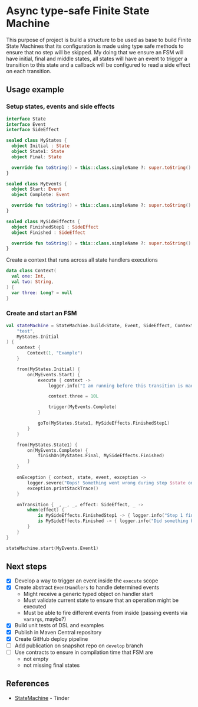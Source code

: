 # Async type-safe Finite State Machine

This purpose of project is build a structure to be used as base to build Finite State 
Machines that its configuration is made using type safe methods to ensure that no step
will be skipped. My doing that we ensure an FSM will have initial, final and middle
states, all states will have an event to trigger a transition to this state and a 
callback will be configured to read a side effect on each transition.

## Usage example

### Setup states, events and side effects

```kotlin
interface State
interface Event
interface SideEffect

sealed class MyStates {
  object Initial : State
  object State1: State
  object Final: State

  override fun toString() = this::class.simpleName ?: super.toString()
}

sealed class MyEvents {
  object Start: Event
  object Complete: Event

  override fun toString() = this::class.simpleName ?: super.toString()
}

sealed class MySideEffects {
  object FinishedStep1 : SideEffect
  object Finished : SideEffect

  override fun toString() = this::class.simpleName ?: super.toString()
}
```

Create a context that runs across all state handlers executions

```kotlin
data class Context(
  val one: Int,
  val two: String,
) {
  var three: Long? = null
}
```

### Create and start an FSM

```kotlin
val stateMachine = StateMachine.build<State, Event, SideEffect, Context>(
    "test",
    MyStates.Initial
) {
    context {
        Context(1, "Example")
    }

    from(MyStates.Initial) {
        on(MyEvents.Start) {
            execute { context ->
                logger.info("I am running before this transition is made")

                context.three = 10L

                trigger(MyEvents.Complete)
            }

            goTo(MyStates.State1, MySideEffects.FinishedStep1)
        }
    }

    from(MyStates.State1) {
        on(MyEvents.Complete) {
            finishOn(MyStates.Final, MySideEffects.Finished)
        }
    }

    onException { context, state, event, exception ->
        logger.severe("Oops! Something went wrong during step $state on event $event...")
        exception.printStackTrace()
    }

    onTransition { _, _, _, effect: SideEffect, _ ->
        when(effect) {
            is MySideEffects.FinishedStep1 -> { logger.info("Step 1 finished") }
            is MySideEffects.Finished -> { logger.info("Did something before this machine finishes.") }
        }
    }
}

stateMachine.start(MyEvents.Event1)
```

## Next steps
- [X] Develop a way to trigger an event inside the `execute` scope
- [X] Create abstract `EventHandlers` to handle determined events
    - Might receive a generic typed object on handler start
    - Must validate current state to ensure that an operation might be executed
    - Must be able to fire different events from inside (passing events via `varargs`, maybe?)
- [X] Build unit tests of DSL and examples
- [X] Publish in Maven Central repository
- [X] Create GitHub deploy pipeline
- [ ] Add publication on snapshot repo on `develop` branch
- [ ] Use contracts to ensure in compilation time that FSM are
  - not empty
  - not missing final states

## References

- [StateMachine](https://github.com/Tinder/StateMachine) - Tinder
